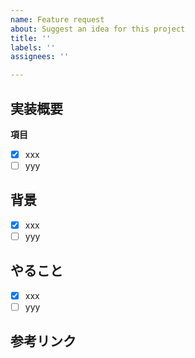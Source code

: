```yaml
---
name: Feature request
about: Suggest an idea for this project
title: ''
labels: ''
assignees: ''

---
```


## 実装概要
**項目**
- [x] xxx
- [ ] yyy

## 背景
- [x] xxx
- [ ] yyy

## やること
- [x] xxx
- [ ] yyy

## 参考リンク
